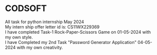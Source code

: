  # CODSOFT
All task for python internship May 2024 <br>
My intern ship offer letter id is: CS11WX229369 <br>
I have completed Task-1 Rock-Paper-Scissors Game on 01-05-2024 with my own style. <br>
I have Completed my 2nd Task "Password Generator Application" 04-05-2024 with my own creativity. <br>

